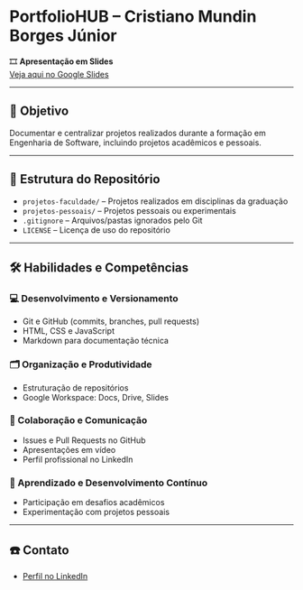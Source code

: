 # PortfolioHUB – Cristiano Mundin Borges Júnior

🎞️ **Apresentação em Slides**  
[Veja aqui no Google Slides](https://docs.google.com/presentation/d/1rE0LtLtMQ-HIK7wSKU9VtMyF7wczG2D6VD4M7YhDcpU/edit?usp=sharing)

---

## 🎯 Objetivo

Documentar e centralizar projetos realizados durante a formação em Engenharia de Software, incluindo projetos acadêmicos e pessoais.

---

## 📁 Estrutura do Repositório

- `projetos-faculdade/` – Projetos realizados em disciplinas da graduação  
- `projetos-pessoais/` – Projetos pessoais ou experimentais  
- `.gitignore` – Arquivos/pastas ignorados pelo Git  
- `LICENSE` – Licença de uso do repositório  

---

## 🛠️ Habilidades e Competências

### 💻 Desenvolvimento e Versionamento
- Git e GitHub (commits, branches, pull requests)
- HTML, CSS e JavaScript
- Markdown para documentação técnica

### 🗂️ Organização e Produtividade
- Estruturação de repositórios
- Google Workspace: Docs, Drive, Slides

### 🤝 Colaboração e Comunicação
- Issues e Pull Requests no GitHub
- Apresentações em vídeo
- Perfil profissional no LinkedIn

### 🚀 Aprendizado e Desenvolvimento Contínuo
- Participação em desafios acadêmicos
- Experimentação com projetos pessoais

---

## ☎️ Contato

- [Perfil no LinkedIn](https://www.linkedin.com/in/yuri-martins-439405365/)  
